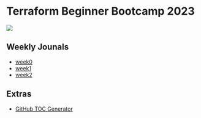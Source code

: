 # Terraform Beginner Bootcamp 2023

![](https://user-images.githubusercontent.com/7776/268042721-ab015431-2d14-4910-aa37-be4807b2b905.png)


## Weekly Jounals
- [week0](https://github.com/krunalijain/terraform-beginner-bootcamp-2023/blob/20-create-toc-readme/journal/week0.md)
- [week1](https://github.com/krunalijain/terraform-beginner-bootcamp-2023/blob/20-create-toc-readme/journal/week1.md)
- [week2](https://github.com/krunalijain/terraform-beginner-bootcamp-2023/blob/main/journal/week2.md)

## Extras
- [GitHub TOC Generator](https://ecotrust-canada.github.io/markdown-toc/)
